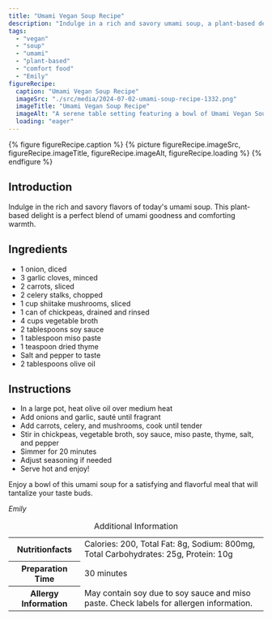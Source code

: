 ```yaml
---
title: "Umami Vegan Soup Recipe"
description: "Indulge in a rich and savory umami soup, a plant-based delight perfect for comforting warmth. Enjoy this vegan soup bursting with flavor!"
tags:
  - "vegan"
  - "soup"
  - "umami"
  - "plant-based"
  - "comfort food"
  - "Emily"
figureRecipe: 
  caption: "Umami Vegan Soup Recipe"
  imageSrc: "./src/media/2024-07-02-umami-soup-recipe-1332.png"
  imageTitle: "Umami Vegan Soup Recipe"
  imageAlt: "A serene table setting featuring a bowl of Umami Vegan Soup, complemented by a stylish spoon, on a rustic wooden table, exuding warmth and comfort."
  loading: "eager"
---
```


{% figure figureRecipe.caption %}
{% picture figureRecipe.imageSrc, figureRecipe.imageTitle, figureRecipe.imageAlt, figureRecipe.loading %}
{% endfigure %}

## Introduction

Indulge in the rich and savory flavors of today's umami soup. This plant-based delight is a perfect blend of umami goodness and comforting warmth.

## Ingredients

- 1 onion, diced
- 3 garlic cloves, minced
- 2 carrots, sliced
- 2 celery stalks, chopped
- 1 cup shiitake mushrooms, sliced
- 1 can of chickpeas, drained and rinsed
- 4 cups vegetable broth
- 2 tablespoons soy sauce
- 1 tablespoon miso paste
- 1 teaspoon dried thyme
- Salt and pepper to taste
- 2 tablespoons olive oil

## Instructions

- In a large pot, heat olive oil over medium heat
- Add onions and garlic, sauté until fragrant
- Add carrots, celery, and mushrooms, cook until tender
- Stir in chickpeas, vegetable broth, soy sauce, miso paste, thyme, salt, and pepper
- Simmer for 20 minutes
- Adjust seasoning if needed
- Serve hot and enjoy!

Enjoy a bowl of this umami soup for a satisfying and flavorful meal that will tantalize your taste buds.

*Emily*

<table><caption class='sr-only'>Additional Information</caption><tr><th>Nutritionfacts</th><td>Calories: 200, Total Fat: 8g, Sodium: 800mg, Total Carbohydrates: 25g, Protein: 10g&nbsp;</td></tr><tr><th>Preparation Time</th><td>30 minutes&nbsp;</td></tr><tr><th>Allergy Information</th><td>May contain soy due to soy sauce and miso paste. Check labels for allergen information.&nbsp;</td></tr></table>

